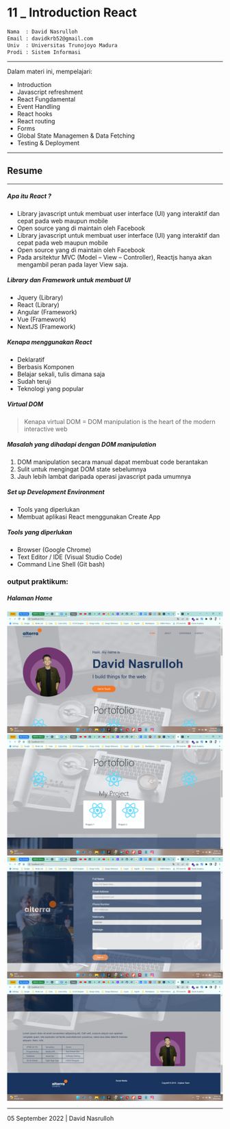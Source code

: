 # 11 \_ Introduction React

```
Nama  : David Nasrulloh
Email : davidkrb52@gmail.com
Univ  : Universitas Trunojoyo Madura
Prodi : Sistem Informasi
```

---

Dalam materi ini, mempelajari:

- Introduction
- Javascript refreshment
- React Fungdamental
- Event Handling
- React hooks
- React routing
- Forms
- Global State Managemen & Data Fetching
- Testing & Deployment

---

## Resume

---

##### Apa itu React ?

- Library javascript untuk membuat user interface (UI) yang interaktif dan cepat pada web maupun mobile
- Open source yang di maintain oleh Facebook
- Library javascript untuk membuat user interface (UI) yang interaktif dan cepat pada web maupun mobile
- Open source yang di maintain oleh Facebook
- Pada arsitektur MVC (Model – View – Controller), Reactjs hanya akan mengambil peran pada layer View saja.

##### Library dan Framework untuk membuat UI

- Jquery (Library)
- React (Library)
- Angular (Framework)
- Vue (Framework)
- NextJS (Framework)

##### Kenapa menggunakan React

- Deklaratif
- Berbasis Komponen
- Belajar sekali, tulis dimana saja
- Sudah teruji
- Teknologi yang popular

##### Virtual DOM

> Kenapa virtual DOM = DOM manipulation is the heart of the modern interactive web

##### Masalah yang dihadapi dengan DOM manipulation

1. DOM manipulation secara manual dapat membuat code berantakan
2. Sulit untuk mengingat DOM state sebelumnya
3. Jauh lebih lambat daripada operasi javascript pada umumnya

##### Set up Development Environment

- Tools yang diperlukan
- Membuat aplikasi React menggunakan Create App

##### Tools yang diperlukan

- Browser (Google Chrome)
- Text Editor / IDE (Visual Studio Code)
- Command Line Shell (Git bash)

### output praktikum:

##### Halaman Home

![file1](./screenshots/prak1.png)
![file2](./screenshots/prak2.png)
![file3](./screenshots/prak3.png)
![file4](./screenshots/prak4.png)

---

05 September 2022 | David Nasrulloh
